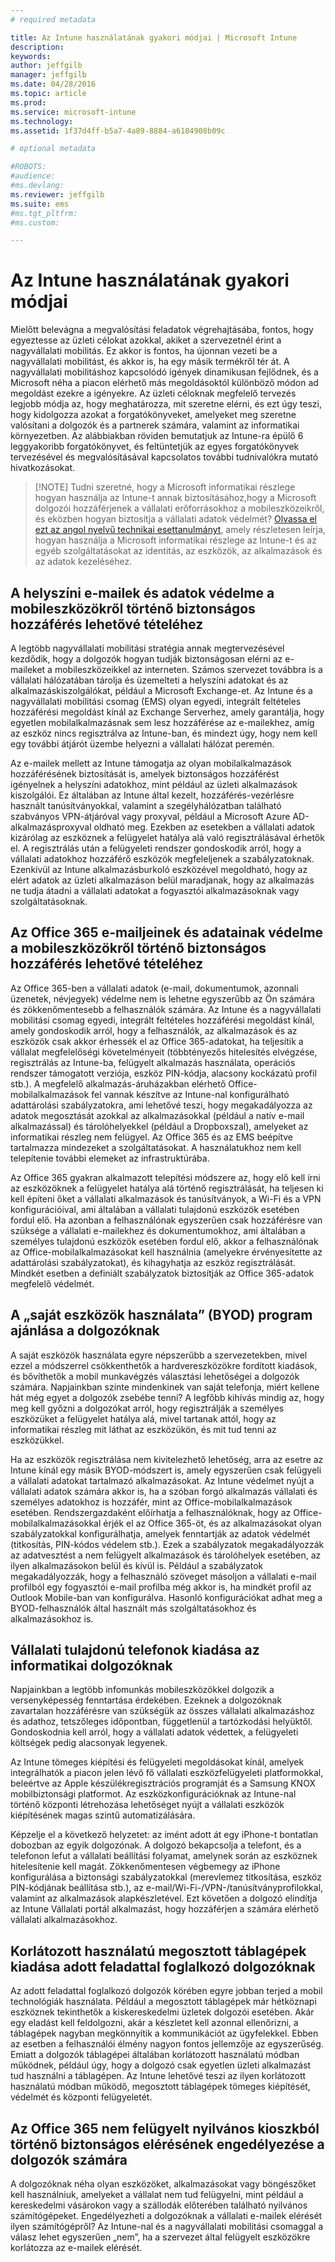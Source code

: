 ```yaml
---
# required metadata

title: Az Intune használatának gyakori módjai | Microsoft Intune
description:
keywords:
author: jeffgilb
manager: jeffgilb
ms.date: 04/28/2016
ms.topic: article
ms.prod:
ms.service: microsoft-intune
ms.technology:
ms.assetid: 1f37d4ff-b5a7-4a89-8884-a6184908b09c

# optional metadata

#ROBOTS:
#audience:
#ms.devlang:
ms.reviewer: jeffgilb
ms.suite: ems
#ms.tgt_pltfrm:
#ms.custom:

---
```


# Az Intune használatának gyakori módjai

Mielőtt belevágna a megvalósítási feladatok végrehajtásába, fontos, hogy egyeztesse az üzleti célokat azokkal, akiket a szervezetnél érint a nagyvállalati mobilitás.  Ez akkor is fontos, ha újonnan vezeti be a nagyvállalati mobilitást, és akkor is, ha egy másik termékről tér át.  A nagyvállalati mobilitáshoz kapcsolódó igények dinamikusan fejlődnek, és a Microsoft néha a piacon elérhető más megoldásoktól különböző módon ad megoldást ezekre a igényekre.  Az üzleti céloknak megfelelő tervezés legjobb módja az, hogy meghatározza, mit szeretne elérni, és ezt úgy teszi, hogy kidolgozza azokat a forgatókönyveket, amelyeket meg szeretne valósítani a dolgozók és a partnerek számára, valamint az informatikai környezetben.  Az alábbiakban röviden bemutatjuk az Intune-ra épülő 6 leggyakoribb forgatókönyvet, és feltüntetjük az egyes forgatókönyvek tervezésével és megvalósításával kapcsolatos további tudnivalókra mutató hivatkozásokat.

>[!NOTE] Tudni szeretné, hogy a Microsoft informatikai részlege hogyan használja az Intune-t annak biztosításához,hogy a Microsoft dolgozói hozzáférjenek a vállalati erőforrásokhoz a mobileszközeikről, és eközben hogyan biztosítja a vállalati adatok védelmét? [Olvassa el ezt az angol nyelvű technikai esettanulmányt](https://www.microsoft.com/itshowcase/Article/Content/588), amely részletesen leírja, hogyan használja a Microsoft informatikai részlege az Intune-t és az egyéb szolgáltatásokat az identitás, az eszközök, az alkalmazások és az adatok kezeléséhez.  

## A helyszíni e-mailek és adatok védelme a mobileszközökről történő biztonságos hozzáférés lehetővé tételéhez
A legtöbb nagyvállalati mobilitási stratégia annak megtervezésével kezdődik, hogy a dolgozók hogyan tudják biztonságosan elérni az e-maileket a mobileszközeikkel az interneten. Számos szervezet továbbra is a vállalati hálózatában tárolja és üzemelteti a helyszíni adatokat és az alkalmazáskiszolgálókat, például a Microsoft Exchange-et. Az Intune és a nagyvállalati mobilitási csomag (EMS) olyan egyedi, integrált feltételes hozzáférési megoldást kínál az Exchange Serverhez, amely garantálja, hogy egyetlen mobilalkalmazásnak sem lesz hozzáférése az e-mailekhez, amíg az eszköz nincs regisztrálva az Intune-ban, és mindezt úgy, hogy nem kell egy további átjárót üzembe helyezni a vállalati hálózat peremén.

Az e-mailek mellett az Intune támogatja az olyan mobilalkalmazások hozzáférésének biztosítását is, amelyek biztonságos hozzáférést igényelnek a helyszíni adatokhoz, mint például az üzleti alkalmazások kiszolgálói.  Ez általában az Intune által kezelt, hozzáférés-vezérlésre használt tanúsítványokkal, valamint a szegélyhálózatban található szabványos VPN-átjáróval vagy proxyval, például a Microsoft Azure AD-alkalmazásproxyval oldható meg.  Ezekben az esetekben a vállalati adatok kizárólag az eszköznek a felügyelet hatálya alá való regisztrálásával érhetők el.  A regisztrálás után a felügyeleti rendszer gondoskodik arról, hogy a vállalati adatokhoz hozzáférő eszközök megfeleljenek a szabályzatoknak.  Ezenkívül az Intune alkalmazásburkoló eszközével megoldható, hogy az elért adatok az üzleti alkalmazáson belül maradjanak, hogy az alkalmazás ne tudja átadni a vállalati adatokat a fogyasztói alkalmazásoknak vagy szolgáltatásoknak.

<!-- Learn more about how to plan and deploy Intune to help secure on-premises email and data. -->

## Az Office 365 e-mailjeinek és adatainak védelme a mobileszközökről történő biztonságos hozzáférés lehetővé tételéhez
Az Office 365-ben a vállalati adatok (e-mail, dokumentumok, azonnali üzenetek, névjegyek) védelme nem is lehetne egyszerűbb az Ön számára és zökkenőmentesebb a felhasználók számára. Az Intune és a nagyvállalati mobilitási csomag egyedi, integrált feltételes hozzáférési megoldást kínál, amely gondoskodik arról, hogy a felhasználók, az alkalmazások és az eszközök csak akkor érhessék el az Office 365-adatokat, ha teljesítik a vállalat megfelelőségi követelményeit (többtényezős hitelesítés elvégzése, regisztrálás az Intune-ba, felügyelt alkalmazás használata, operációs rendszer támogatott verziója, eszköz PIN-kódja, alacsony kockázatú profil stb.). A megfelelő alkalmazás-áruházakban elérhető Office-mobilalkalmazások fel vannak készítve az Intune-nal konfigurálható adattárolási szabályzatokra, ami lehetővé teszi, hogy megakadályozza az adatok megosztását azokkal az alkalmazásokkal (például a natív e-mail alkalmazással) és tárolóhelyekkel (például a Dropboxszal), amelyeket az informatikai részleg nem felügyel.  Az Office 365 és az EMS beépítve tartalmazza mindezeket a szolgáltatásokat.  A használatukhoz nem kell telepítenie további elemeket az infrastruktúrába.

Az Office 365 gyakran alkalmazott telepítési módszere az, hogy elő kell írni az eszközöknek a felügyelet hatálya alá történő regisztrálását, ha teljesen ki kell építeni őket a vállalati alkalmazások és tanúsítványok, a Wi-Fi és a VPN konfigurációival, ami általában a vállalati tulajdonú eszközök esetében fordul elő.  Ha azonban a felhasználónak egyszerűen csak hozzáférésre van szüksége a vállalati e-mailekhez és dokumentumokhoz, ami általában a személyes tulajdonú eszközök esetében fordul elő, akkor a felhasználónak az Office-mobilalkalmazásokat kell használnia (amelyekre érvényesítette az adattárolási szabályzatokat), és kihagyhatja az eszköz regisztrálását.  Mindkét esetben a definiált szabályzatok biztosítják az Office 365-adatok megfelelő védelmét.

<!-- Learn more about how to plan and deploy Intune to help secure Office 365 email and data. -->

## A „saját eszközök használata” (BYOD) program ajánlása a dolgozóknak
A saját eszközök használata egyre népszerűbb a szervezetekben, mivel ezzel a módszerrel csökkenthetők a hardvereszközökre fordított kiadások, és bővíthetők a mobil munkavégzés választási lehetőségei a dolgozók számára. Napjainkban szinte mindenkinek van saját telefonja, miért kellene hát még egyet a dolgozók zsebébe tenni? A legfőbb kihívás mindig az, hogy meg kell győzni a dolgozókat arról, hogy regisztrálják a személyes eszközüket a felügyelet hatálya alá, mivel tartanak attól, hogy az informatikai részleg mit láthat az eszközükön, és mit tud tenni az eszközükkel.  

Ha az eszközök regisztrálása nem kivitelezhető lehetőség, arra az esetre az Intune kínál egy másik BYOD-módszert is, amely egyszerűen csak felügyeli a vállalati adatokat tartalmazó alkalmazásokat.  Az Intune védelmet nyújt a vállalati adatok számára akkor is, ha a szóban forgó alkalmazás vállalati és személyes adatokhoz is hozzáfér, mint az Office-mobilalkalmazások esetében.  Rendszergazdaként előírhatja a felhasználóknak, hogy az Office-mobilalkalmazásokkal érjék el az Office 365-öt, és az alkalmazásokat olyan szabályzatokkal konfigurálhatja, amelyek fenntartják az adatok védelmét (titkosítás, PIN-kódos védelem stb.).  Ezek a szabályzatok megakadályozzák az adatvesztést a nem felügyelt alkalmazások és tárolóhelyek esetében, az ilyen alkalmazásokon belül és kívül is.  Például a szabályzatok megakadályozzák, hogy a felhasználó szöveget másoljon a vállalati e-mail profilból egy fogyasztói e-mail profilba még akkor is, ha mindkét profil az Outlook Mobile-ban van konfigurálva.  Hasonló konfigurációkat adhat meg a BYOD-felhasználók által használt más szolgáltatásokhoz és alkalmazásokhoz is.

<!-- Learn more about how to plan and deploy Intune to support BYOD.-->

## Vállalati tulajdonú telefonok kiadása az informatikai dolgozóknak
Napjainkban a legtöbb infomunkás mobileszközökkel dolgozik a versenyképesség fenntartása érdekében.  Ezeknek a dolgozóknak zavartalan hozzáférésre van szükségük az összes vállalati alkalmazáshoz és adathoz, tetszőleges időpontban, függetlenül a tartózkodási helyüktől.  Gondoskodnia kell arról, hogy a vállalati adatok védettek, a felügyeleti költségek pedig alacsonyak legyenek.  

Az Intune tömeges kiépítési és felügyeleti megoldásokat kínál, amelyek integrálhatók a piacon jelen lévő fő vállalati eszközfelügyeleti platformokkal, beleértve az Apple készülékregisztrációs programját és a Samsung KNOX mobilbiztonsági platformot.  Az eszközkonfigurációknak az Intune-nal történő központi létrehozása lehetőséget nyújt a vállalati eszközök kiépítésének magas szintű automatizálására.  

Képzelje el a következő helyzetet: az imént adott át egy iPhone-t bontatlan dobozban az egyik dolgozónak. A dolgozó bekapcsolja a telefont, és a telefonon lefut a vállalati beállítási folyamat, amelynek során az eszköznek hitelesítenie kell magát. Zökkenőmentesen végbemegy az iPhone konfigurálása a biztonsági szabályzatokkal (merevlemez titkosítása, eszköz PIN-kódjának beállítása stb.), az e-mail/Wi-Fi-/VPN-/tanúsítványprofilokkal, valamint az alkalmazások alapkészletével. Ezt követően a dolgozó elindítja az Intune Vállalati portál alkalmazást, hogy hozzáférjen a számára elérhető vállalati alkalmazásokhoz.

<!-- Learn more about how to plan and deploy Intune to support corporate owned devices. -->

## Korlátozott használatú megosztott táblagépek kiadása adott feladattal foglalkozó dolgozóknak
Az adott feladattal foglalkozó dolgozók körében egyre jobban terjed a mobil technológiák használata.  Például a megosztott táblagépek már hétköznapi eszköznek tekinthetők a kiskereskedelmi üzletek dolgozói esetében.  Akár egy eladást kell feldolgozni, akár a készletet kell azonnal ellenőrizni, a táblagépek nagyban megkönnyítik a kommunikációt az ügyfelekkel.  Ebben az esetben a felhasználói élmény nagyon fontos jellemzője az egyszerűség.  Emiatt a dolgozók táblagépei általában korlátozott használatú módban működnek, például úgy, hogy a dolgozó csak egyetlen üzleti alkalmazást tud használni a táblagépen.  Az Intune lehetővé teszi az ilyen korlátozott használatú módban működő, megosztott táblagépek tömeges kiépítését, védelmét és központi felügyeletét.

<!-- Learn more about how to plan and deploy Intune to support shared tablets. -->

## Az Office 365 nem felügyelt nyilvános kioszkból történő biztonságos elérésének engedélyezése a dolgozók számára
A dolgozóknak néha olyan eszközöket, alkalmazásokat vagy böngészőket kell használniuk, amelyeket a vállalat nem tud felügyelni, mint például a kereskedelmi vásárokon vagy a szállodák előterében található nyilvános számítógépeket. Engedélyezheti a dolgozóknak a vállalati e-mailek elérését ilyen számítógépről? Az Intune-nal és a nagyvállalati mobilitási csomaggal  <!-- Alternatively, you can choose to allow limited access to these untrusted computers by requiring multi-factor authentication and only allowing browser access (Outlook Web Access) in a mode where files cannot be downloaded (e.g. email attachments).-->  a válasz lehet egyszerűen „nem”, ha a szervezet által felügyelt eszközökre korlátozza az e-mailek elérését.

<!-- Learn more about how to plan and deploy Intune to support kiosks. -->


<!--HONumber=Jun16_HO1-->


